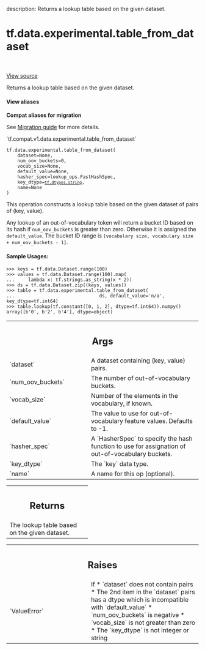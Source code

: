 description: Returns a lookup table based on the given dataset.

<div itemscope itemtype="http://developers.google.com/ReferenceObject">
<meta itemprop="name" content="tf.data.experimental.table_from_dataset" />
<meta itemprop="path" content="Stable" />
</div>

# tf.data.experimental.table_from_dataset

<!-- Insert buttons and diff -->

<table class="tfo-notebook-buttons tfo-api nocontent" align="left">

</table>

<a target="_blank" class="external" href="/code/stable/tensorflow/python/data/experimental/ops/lookup_ops.py">View source</a>



Returns a lookup table based on the given dataset.

<section class="expandable">
  <h4 class="showalways">View aliases</h4>
  <p>
<b>Compat aliases for migration</b>
<p>See
<a href="https://www.tensorflow.org/guide/migrate">Migration guide</a> for
more details.</p>
<p>`tf.compat.v1.data.experimental.table_from_dataset`</p>
</p>
</section>

<pre class="devsite-click-to-copy prettyprint lang-py tfo-signature-link">
<code>tf.data.experimental.table_from_dataset(
    dataset=None,
    num_oov_buckets=0,
    vocab_size=None,
    default_value=None,
    hasher_spec=lookup_ops.FastHashSpec,
    key_dtype=<a href="../../../tf/dtypes.md#string"><code>tf.dtypes.string</code></a>,
    name=None
)
</code></pre>



<!-- Placeholder for "Used in" -->

This operation constructs a lookup table based on the given dataset of pairs
of (key, value).

Any lookup of an out-of-vocabulary token will return a bucket ID based on its
hash if `num_oov_buckets` is greater than zero. Otherwise it is assigned the
`default_value`.
The bucket ID range is
`[vocabulary size, vocabulary size + num_oov_buckets - 1]`.

#### Sample Usages:



```
>>> keys = tf.data.Dataset.range(100)
>>> values = tf.data.Dataset.range(100).map(
...     lambda x: tf.strings.as_string(x * 2))
>>> ds = tf.data.Dataset.zip((keys, values))
>>> table = tf.data.experimental.table_from_dataset(
...                               ds, default_value='n/a', key_dtype=tf.int64)
>>> table.lookup(tf.constant([0, 1, 2], dtype=tf.int64)).numpy()
array([b'0', b'2', b'4'], dtype=object)
```

<!-- Tabular view -->
 <table class="responsive fixed orange">
<colgroup><col width="214px"><col></colgroup>
<tr><th colspan="2"><h2 class="add-link">Args</h2></th></tr>

<tr>
<td>
`dataset`
</td>
<td>
A dataset containing (key, value) pairs.
</td>
</tr><tr>
<td>
`num_oov_buckets`
</td>
<td>
The number of out-of-vocabulary buckets.
</td>
</tr><tr>
<td>
`vocab_size`
</td>
<td>
Number of the elements in the vocabulary, if known.
</td>
</tr><tr>
<td>
`default_value`
</td>
<td>
The value to use for out-of-vocabulary feature values.
Defaults to -1.
</td>
</tr><tr>
<td>
`hasher_spec`
</td>
<td>
A `HasherSpec` to specify the hash function to use for
assignation of out-of-vocabulary buckets.
</td>
</tr><tr>
<td>
`key_dtype`
</td>
<td>
The `key` data type.
</td>
</tr><tr>
<td>
`name`
</td>
<td>
A name for this op (optional).
</td>
</tr>
</table>



<!-- Tabular view -->
 <table class="responsive fixed orange">
<colgroup><col width="214px"><col></colgroup>
<tr><th colspan="2"><h2 class="add-link">Returns</h2></th></tr>
<tr class="alt">
<td colspan="2">
The lookup table based on the given dataset.
</td>
</tr>

</table>



<!-- Tabular view -->
 <table class="responsive fixed orange">
<colgroup><col width="214px"><col></colgroup>
<tr><th colspan="2"><h2 class="add-link">Raises</h2></th></tr>

<tr>
<td>
`ValueError`
</td>
<td>
If
* `dataset` does not contain pairs
* The 2nd item in the `dataset` pairs has a dtype which is incompatible
  with `default_value`
* `num_oov_buckets` is negative
* `vocab_size` is not greater than zero
* The `key_dtype` is not integer or string
</td>
</tr>
</table>


